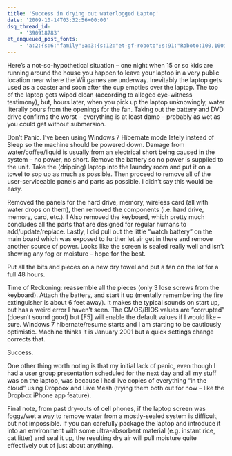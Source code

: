 ```yaml
---
title: 'Success in drying out waterlogged Laptop'
date: '2009-10-14T03:32:56+00:00'
dsq_thread_id:
    - '390918783'
et_enqueued_post_fonts:
    - 'a:2:{s:6:"family";a:3:{s:12:"et-gf-roboto";s:91:"Roboto:100,100italic,300,300italic,regular,italic,500,500italic,700,700italic,900,900italic";s:22:"et-gf-roboto-condensed";s:59:"Roboto+Condensed:300,300italic,regular,italic,700,700italic";s:17:"et-gf-roboto-slab";s:51:"Roboto+Slab:100,200,300,regular,500,600,700,800,900";}s:6:"subset";a:7:{i:0;s:9:"latin-ext";i:1;s:5:"greek";i:2;s:9:"greek-ext";i:3;s:10:"vietnamese";i:4;s:8:"cyrillic";i:5;s:5:"latin";i:6;s:12:"cyrillic-ext";}}'
---
```


Here’s a not-so-hypothetical situation – one night when 15 or so kids are running around the house you happen to leave your laptop in a very public location near where the Wii games are underway. Inevitably the laptop gets used as a coaster and soon after the cup empties over the laptop. The top of the laptop gets wiped clean (according to alleged eye-witness testimony), but, hours later, when you pick up the laptop unknowingly, water literally pours from the openings for the fan. Taking out the battery and DVD drive confirms the worst – everything is at least damp – probably as wet as you could get without submersion.

Don’t Panic. I’ve been using Windows 7 Hibernate mode lately instead of Sleep so the machine should be powered down. Damage from water/coffee/liquid is usually from an electrical short being caused in the system – no power, no short. Remove the battery so no power is supplied to the unit. Take the (dripping) laptop into the laundry room and put it on a towel to sop up as much as possible. Then proceed to remove all of the user-serviceable panels and parts as possible. I didn’t say this would be easy.

Removed the panels for the hard drive, memory, wireless card (all with water drops on them), then removed the components (i.e. hard drive, memory, card, etc.). I Also removed the keyboard, which pretty much concludes all the parts that are designed for regular humans to add/update/replace. Lastly, I did pull out the little “watch battery” on the main board which was exposed to further let air get in there and remove another source of power. Looks like the screen is sealed really well and isn’t showing any fog or moisture – hope for the best.

Put all the bits and pieces on a new dry towel and put a fan on the lot for a full 48 hours.

Time of Reckoning: reassemble all the pieces (only 3 lose screws from the keyboard). Attach the battery, and start it up (mentally remembering the fire extinguisher is about 6 feet away). It makes the typical sounds on start up, but has a weird error I haven’t seen. The CMOS/BIOS values are “corrupted” (doesn’t sound good) but \[F5\] will enable the default values if I would like – sure. Windows 7 hibernate/resume starts and I am starting to be cautiously optimistic. Machine thinks it is January 2001 but a quick settings change corrects that.

Success.

One other thing worth noting is that my initial lack of panic, even though I had a user group presentation scheduled for the next day and all my stuff was on the laptop, was because I had live copies of everything “in the cloud” using Dropbox and Live Mesh (trying them both out for now – like the Dropbox iPhone app feature).

Final note, from past dry-outs of cell phones, if the laptop screen was foggy/wet a way to remove water from a mostly-sealed system is difficult, but not impossible. If you can carefully package the laptop and introduce it into an environment with some ultra-absorbent material (e.g. instant rice, cat litter) and seal it up, the resulting dry air will pull moisture quite effectively out of just about anything.